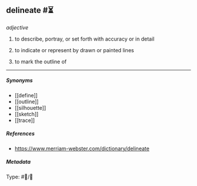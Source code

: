 
## delineate  #⏳ 

_adjective_

1. to describe, portray, or set forth with accuracy or in detail

2. to indicate or represent by drawn or painted lines

3. to mark the outline of

___

##### Synonyms

-   [[define]]
-   [[outline]]
-   [[silhouette]]
-   [[sketch]]
-   [[trace]]

##### References 

- https://www.merriam-webster.com/dictionary/delineate

##### Metadata

Type: #💬/💬 